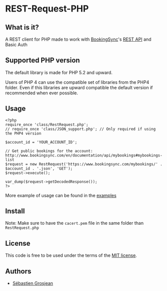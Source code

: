 # REST-Request-PHP

## What is it?

A REST client for PHP made to work with [BookingSync][bs]'s [REST API][api] and Basic Auth

## Supported PHP version

The default library is made for PHP 5.2 and upward.

Users of PHP 4 can use the compatible set of libraries from the PHP4 folder. Even if this libraries are upward compatible the default version if recommended when ever possible.

## Usage

    <?php
    require_once 'class/RestRequest.php';
    // require_once 'class/JSON_support.php'; // Only required if using the PHP4 version

    $account_id = 'YOUR_ACCOUNT_ID';

    // Get public bookings for the account: http://www.bookingsync.com/en/documentation/api/mybookings#mybookings-list
    $request = new RestRequest('https://www.bookingsync.com/mybookings/' . $account_id . '.json', 'GET');
    $request->execute();

    var_dump($request->getDecodedResponse());
    ?>

More example of usage can be found in the [examples][examples]

## Install

Note: Make sure to have the `cacert.pem` file in the same folder than `RestRequest.php`

## License

This code is free to be used under the terms of the [MIT license][mit].

## Authors

* [Sébastien Grosjean][zencocoon]

[api]: http://www.bookingsync.com/en/documentation/api
[examples]: https://github.com/BookingSync/rest-request-php/tree/master/examples
[bs]:  http://www.bookingsync.com
[mit]:http://www.opensource.org/licenses/mit-license.php
[i]:  https://github.com/BookingSync/rest-request-php/issues
[zencocoon]: https://github.com/ZenCocoon